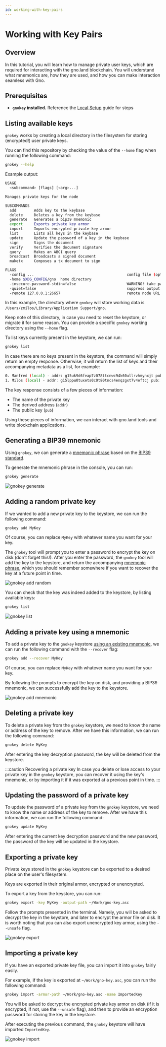 ```yaml
---
id: working-with-key-pairs
---
```


# Working with Key Pairs

## Overview
In this tutorial, you will learn how to manage private user keys, which are
required for interacting with the gno.land blockchain. You will understand what
mnemonics are, how they are used, and how you can make interaction seamless with
Gno.

## Prerequisites
- **`gnokey` installed.** Reference the 
[Local Setup](installation.md#2-installing-the-required-tools-) guide for steps

## Listing available keys
`gnokey` works by creating a local directory in the filesystem for storing 
(encrypted!) user private keys.

You can find this repository by checking the value of the `--home` flag when 
running the following command:

```bash
gnokey --help
```

Example output:

```bash
USAGE
  <subcommand> [flags] [<arg>...]

Manages private keys for the node

SUBCOMMANDS
  add        Adds key to the keybase
  delete     Deletes a key from the keybase
  generate   Generates a bip39 mnemonic
  export     Exports private key armor
  import     Imports encrypted private key armor
  list       Lists all keys in the keybase
  update     Update the password of a key in the keybase
  sign       Signs the document
  verify     Verifies the document signature
  query      Makes an ABCI query
  broadcast  Broadcasts a signed document
  maketx     Composes a tx document to sign

FLAGS
  -config ...                                          config file (optional)
  -home $XDG_CONFIG/gno  home directory
  -insecure-password-stdin=false                       WARNING! take password from stdin
  -quiet=false                                         suppress output during execution
  -remote 127.0.0.1:26657                              remote node URL
```

In this example, the directory where `gnokey` will store working data
is `/Users/zmilos/Library/Application Support/gno`.

Keep note of this directory, in case you need to reset the keystore, or migrate 
it for some reason.
You can provide a specific `gnokey` working directory using the `--home` flag.

To list keys currently present in the keystore, we can run:

```bash
gnokey list
```

In case there are no keys present in the keystore, the command will simply 
return an empty response.
Otherwise, it will return the list of keys and their accompanying metadata as a 
list, for example:

```bash
0. Manfred (local) - addr: g15uk9d6feap7z078ttcnwc94k60ullrvhmynxjt pub: gpub1pgfj7ard9eg82cjtv4u4xetrwqer2dntxyfzxz3pqvn87u43scec4zfgn4la3nt237nehzydzayqxe43fx63lq6rty9c5almet4, path: <nil>
1. Milos (local) - addr: g15lppu0tuxets0c0t80tncs4enqzgxt7v4eftcj pub: gpub1pgfj7ard9eg82cjtv4u4xetrwqer2dntxyfzxz3pqw2kkzujprgrfg7vumg85mccsf790n5ep6htpygkuwedwuumf2g7ydm4vqf, path: <nil>
```

The key response consists of a few pieces of information:

- The name of the private key
- The derived address (`addr`)
- The public key (`pub`)

Using these pieces of information, we can interact with gno.land tools and write 
blockchain applications.

## Generating a BIP39 mnemonic

Using `gnokey`, we can generate a [mnemonic phrase](https://en.bitcoin.it/wiki/Seed_phrase) based on
the [BIP39 standard](https://github.com/bitcoin/bips/blob/master/bip-0039.mediawiki).

To generate the mnemonic phrase in the console, you can run:

```bash
gnokey generate
```

![gnokey generate](../../assets/getting-started/local-setup/creating-a-key-pair/gnokey-generate.gif)

## Adding a random private key
If we wanted to add a new private key to the keystore, we can run the following 
command:

```bash
gnokey add MyKey
```

Of course, you can replace `MyKey` with whatever name you want for your key.

The `gnokey` tool will prompt you to enter a password to encrypt the key on disk 
(don't forget this!).
After you enter the password, the `gnokey` tool will add the key to the keystore,
and return the accompanying [mnemonic phrase](https://en.bitcoin.it/wiki/Seed_phrase), which you should remember 
somewhere if you want to recover the key at a future point in time.

![gnokey add random](../../assets/getting-started/local-setup/creating-a-key-pair/gnokey-add-random.gif)

You can check that the key was indeed added to the keystore, by listing available
keys:

```bash
gnokey list
```

![gnokey list](../../assets/getting-started/local-setup/creating-a-key-pair/gnokey-list.gif)

## Adding a private key using a mnemonic
To add a private key to the `gnokey` keystore [using an existing mnemonic](#generating-a-bip39-mnemonic),
we can run the following command with the
`--recover` flag:

```bash
gnokey add --recover MyKey
```

Of course, you can replace `MyKey` with whatever name you want for your key.

By following the prompts to encrypt the key on disk, and providing a BIP39 
mnemonic, we can successfully add the key to the keystore.

![gnokey add mnemonic](../../assets/getting-started/local-setup/creating-a-key-pair/gnokey-add-mnemonic.gif)

## Deleting a private key
To delete a private key from the `gnokey` keystore, we need to know the name or
address of the key to remove.
After we have this information, we can run the following command:

```bash
gnokey delete MyKey
```

After entering the key decryption password, the key will be deleted from the keystore.

:::caution Recovering a private key
In case you delete or lose access to your private key in the `gnokey` keystore,
you can recover it using the key's mnemonic, or by importing it if it was exported 
at a previous point in time.
:::


## Updating the password of a private key
To update the password of a private key from the `gnokey` keystore, we need to know the name or
address of the key to remove.
After we have this information, we can run the following command:

```bash
gnokey update MyKey
```

After entering the current key decryption password and the new password, the password of the key will be updated in the keystore.

## Exporting a private key
Private keys stored in the `gnokey` keystore can be exported to a desired place
on the user's filesystem.

Keys are exported in their original armor, encrypted or unencrypted.

To export a key from the keystore, you can run:

```bash
gnokey export -key MyKey -output-path ~/Work/gno-key.asc
```

Follow the prompts presented in the terminal. Namely, you will be asked to 
decrypt the key in the keystore, and later to encrypt the armor file on disk.
It is worth noting that you can also export unencrypted key armor, using the `--unsafe` flag.

![gnokey export](../../assets/getting-started/local-setup/creating-a-key-pair/gnokey-export.gif)

## Importing a private key
If you have an exported private key file, you can import it into `gnokey` fairly
easily.

For example, if the key is exported at `~/Work/gno-key.asc`, you can run the 
following command:

```bash
gnokey import -armor-path ~/Work/gno-key.asc -name ImportedKey
```

You will be asked to decrypt the encrypted private key armor on disk 
(if it is encrypted, if not, use the `--unsafe` flag), and then to provide an
encryption password for storing the key in the keystore.

After executing the previous command, the `gnokey` keystore will have imported 
`ImportedKey`.

![gnokey import](../../assets/getting-started/local-setup/creating-a-key-pair/gnokey-import.gif)
